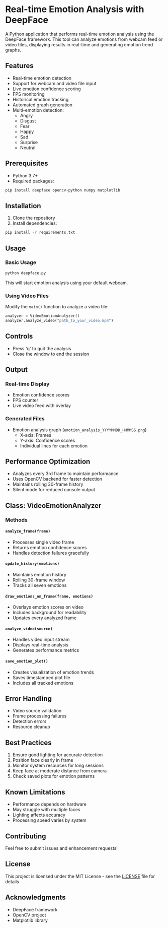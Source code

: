 # Real-time Emotion Analysis with DeepFace

A Python application that performs real-time emotion analysis using the DeepFace framework. This tool can analyze emotions from webcam feed or video files, displaying results in real-time and generating emotion trend graphs.

## Features

- Real-time emotion detection
- Support for webcam and video file input
- Live emotion confidence scoring
- FPS monitoring
- Historical emotion tracking
- Automated graph generation
- Multi-emotion detection:
  - Angry
  - Disgust
  - Fear
  - Happy
  - Sad
  - Surprise
  - Neutral

## Prerequisites

- Python 3.7+
- Required packages:
```bash
pip install deepface opencv-python numpy matplotlib
```

## Installation

1. Clone the repository
2. Install dependencies:
```bash
pip install -r requirements.txt
```

## Usage

### Basic Usage
```python
python deepface.py
```
This will start emotion analysis using your default webcam.

### Using Video Files
Modify the `main()` function to analyze a video file:
```python
analyzer = VideoEmotionAnalyzer()
analyzer.analyze_video("path_to_your_video.mp4")
```

## Controls

- Press 'q' to quit the analysis
- Close the window to end the session

## Output

### Real-time Display
- Emotion confidence scores
- FPS counter
- Live video feed with overlay

### Generated Files
- Emotion analysis graph (`emotion_analysis_YYYYMMDD_HHMMSS.png`)
  - X-axis: Frames
  - Y-axis: Confidence scores
  - Individual lines for each emotion

## Performance Optimization

- Analyzes every 3rd frame to maintain performance
- Uses OpenCV backend for faster detection
- Maintains rolling 30-frame history
- Silent mode for reduced console output

## Class: VideoEmotionAnalyzer

### Methods

#### `analyze_frame(frame)`
- Processes single video frame
- Returns emotion confidence scores
- Handles detection failures gracefully

#### `update_history(emotions)`
- Maintains emotion history
- Rolling 30-frame window
- Tracks all seven emotions

#### `draw_emotions_on_frame(frame, emotions)`
- Overlays emotion scores on video
- Includes background for readability
- Updates every analyzed frame

#### `analyze_video(source)`
- Handles video input stream
- Displays real-time analysis
- Generates performance metrics

#### `save_emotion_plot()`
- Creates visualization of emotion trends
- Saves timestamped plot file
- Includes all tracked emotions

## Error Handling

- Video source validation
- Frame processing failures
- Detection errors
- Resource cleanup

## Best Practices

1. Ensure good lighting for accurate detection
2. Position face clearly in frame
3. Monitor system resources for long sessions
4. Keep face at moderate distance from camera
5. Check saved plots for emotion patterns

## Known Limitations

- Performance depends on hardware
- May struggle with multiple faces
- Lighting affects accuracy
- Processing speed varies by system

## Contributing

Feel free to submit issues and enhancement requests!

## License

This project is licensed under the MIT License - see the [LICENSE](LICENSE) file for details

## Acknowledgments

- DeepFace framework
- OpenCV project
- Matplotlib library
